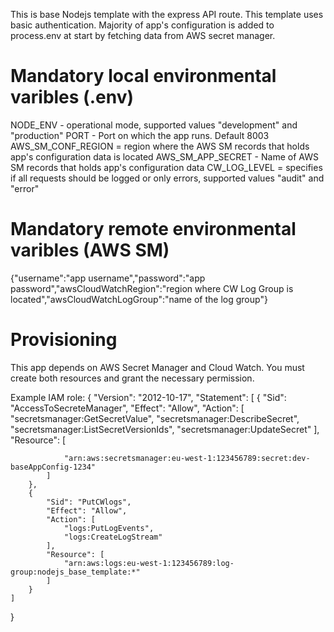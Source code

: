 This is base Nodejs template with the express API route. This template uses basic authentication. Majority of app's configuration is added to process.env at start by fetching data from AWS secret manager.

# Mandatory local environmental varibles (.env)

NODE_ENV - operational mode, supported values "development" and "production"
PORT - Port on which the app runs. Default 8003
AWS_SM_CONF_REGION = region where the AWS SM records that holds app's configuration data is located
AWS_SM_APP_SECRET - Name of AWS SM records that holds app's configuration data
CW_LOG_LEVEL = specifies if all requests should be logged or only errors, supported values "audit" and "error"

# Mandatory remote environmental varibles (AWS SM)

{"username":"app username","password":"app password","awsCloudWatchRegion":"region where CW Log Group is located","awsCloudWatchLogGroup":"name of the log group"}

# Provisioning

This app depends on AWS Secret Manager and Cloud Watch. You must create both resources and grant the necessary permission.

Example IAM role:
{
"Version": "2012-10-17",
"Statement": [
{
"Sid": "AccessToSecreteManager",
"Effect": "Allow",
"Action": [
"secretsmanager:GetSecretValue",
"secretsmanager:DescribeSecret",
"secretsmanager:ListSecretVersionIds",
"secretsmanager:UpdateSecret"
],
"Resource": [

                "arn:aws:secretsmanager:eu-west-1:123456789:secret:dev-baseAppConfig-1234"
            ]
        },
        {
            "Sid": "PutCWlogs",
            "Effect": "Allow",
            "Action": [
                "logs:PutLogEvents",
                "logs:CreateLogStream"
            ],
            "Resource": [
                "arn:aws:logs:eu-west-1:123456789:log-group:nodejs_base_template:*"
            ]
        }
    ]

}
